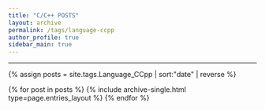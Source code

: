 ```yaml
---
title: "C/C++ POSTS"
layout: archive
permalink: /tags/language-ccpp
author_profile: true
sidebar_main: true
---
```


---

{% assign posts = site.tags.Language_CCpp | sort:"date" | reverse  %}

{% for post in posts %}
  {% include archive-single.html type=page.entries_layout %}
{% endfor %}
